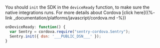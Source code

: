 You should `init` the SDK in the `deviceReady` function, to make sure the native integrations runs. For more details about Cordova [click here]({%- link _documentation/platforms/javascript/cordova.md -%})  

```javascript
onDeviceReady: function() {
  var Sentry = cordova.require("sentry-cordova.Sentry");
  Sentry.init({ dsn: '___PUBLIC_DSN___' });
}
```
